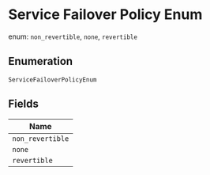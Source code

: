 
# Service Failover Policy Enum

enum: `non_revertible`, `none`, `revertible`

## Enumeration

`ServiceFailoverPolicyEnum`

## Fields

| Name |
|  --- |
| `non_revertible` |
| `none` |
| `revertible` |

